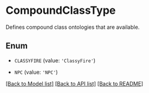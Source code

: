 # CompoundClassType

Defines compound class ontologies that are available.

## Enum

* `CLASSYFIRE` (value: `'ClassyFire'`)

* `NPC` (value: `'NPC'`)

[[Back to Model list]](../README.md#documentation-for-models) [[Back to API list]](../README.md#documentation-for-api-endpoints) [[Back to README]](../README.md)


